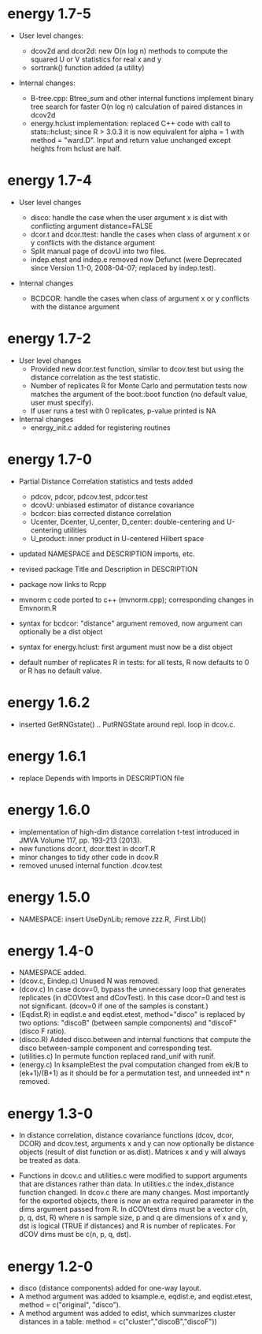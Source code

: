 # energy 1.7-5

*  User level changes:
     - dcov2d and dcor2d: new O(n log n) methods to compute the
       squared U or V statistics for real x and y 
     - sortrank() function added (a utility)
     
*  Internal changes:
     - B-tree.cpp: Btree_sum and other internal functions
       implement binary tree search for faster O(n log n)
       calculation of paired distances in dcov2d
     - energy.hclust implementation: replaced C++ code with call 
       to stats::hclust; since R > 3.0.3 it is now equivalent for 
       alpha = 1 with method = "ward.D". Input and return value 
       unchanged except heights from hclust are half. 

# energy 1.7-4

*  User level changes
     - disco: handle the case when the user argument x is dist with
       conflicting argument distance=FALSE
     - dcor.t and dcor.ttest: handle the cases when class of argument x or y
       conflicts with the distance argument
     - Split manual page of dcovU into two files.
     - indep.etest and indep.e removed now Defunct (were Deprecated since
       Version 1.1-0, 2008-04-07; replaced by indep.test).

*  Internal changes
     - BCDCOR: handle the cases when class of argument x or y conflicts with
       the distance argument

# energy 1.7-2
 

*  User level changes
     -  Provided new dcor.test function, similar to dcov.test but using the
        distance correlation as the test statistic.
     -  Number of replicates R for Monte Carlo and permutation tests now matches
        the argument of the boot::boot function (no default value, user must specify).
     -  If user runs a test with 0 replicates, p-value printed is NA
*  Internal changes
     -  energy_init.c added for registering routines

# energy 1.7-0
 

*  Partial Distance Correlation statistics and tests added
     - pdcov, pdcor, pdcov.test, pdcor.test
     - dcovU: unbiased estimator of distance covariance
     - bcdcor: bias corrected distance correlation
     - Ucenter, Dcenter, U_center, D_center: double-centering and U-centering utilities
     - U_product: inner product in U-centered Hilbert space

*  updated NAMESPACE and DESCRIPTION imports, etc.
*  revised package Title and Description in DESCRIPTION
*  package now links to Rcpp
*  mvnorm c code ported to c++ (mvnorm.cpp); corresponding changes in Emvnorm.R
*  syntax for bcdcor: "distance" argument removed, now argument can optionally
     be a dist object
*  syntax for energy.hclust: first argument must now be a dist object
*  default number of replicates R in tests: for all tests, R now defaults to 0
     or R has no default value.

# energy 1.6.2
 

*  inserted GetRNGstate() .. PutRNGState around repl.
     loop in dcov.c.

# energy 1.6.1
 

*  replace Depends with Imports in DESCRIPTION file

# energy 1.6.0
 

*  implementation of high-dim distance correlation t-test
     introduced in JMVA Volume 117, pp. 193-213 (2013).
*  new functions dcor.t, dcor.ttest in dcorT.R
*  minor changes to tidy other code in dcov.R
*  removed unused internal function .dcov.test

# energy 1.5.0
 

*  NAMESPACE: insert UseDynLib; remove zzz.R, .First.Lib()

# energy 1.4-0
 

*  NAMESPACE added.
*  (dcov.c, Eindep.c) Unused N was removed.
*  (dcov.c) In case dcov=0, bypass the unnecessary loop
	   that generates replicates (in dCOVtest and dCovTest).
	   In this case dcor=0 and test is not significant.
	   (dcov=0 if one of the samples is constant.)
*  (Eqdist.R) in eqdist.e and eqdist.etest, method="disco"
	   is replaced by two options: "discoB" (between sample
	   components) and "discoF" (disco F ratio).
*  (disco.R) Added disco.between and internal functions
	   that compute the disco between-sample component and
	   corresponding test.
*  (utilities.c) In permute function replaced rand_unif
	   with runif.
*  (energy.c) In ksampleEtest the pval computation
	   changed from ek/B to (ek+1)/(B+1) as it should be for
	   a permutation test, and unneeded int* n removed.

# energy 1.3-0
 

*  In distance correlation, distance covariance functions
	   (dcov, dcor, DCOR) and dcov.test, arguments x and y can now
	   optionally be distance objects (result of dist function or
	   as.dist). Matrices x and y will always be treated as data.

*  Functions in dcov.c and utilities.c were modified to support
	   arguments that are distances rather than data. In utilities.c
	   the index_distance function changed. In dcov.c there are many
	   changes. Most importantly for the exported objects, there is
	   now an extra required parameter in the dims argument passed
	   from R. In dCOVtest dims must be a vector c(n, p, q, dst, R)
	   where n is sample size, p and q are dimensions of x and y,
	   dst is logical (TRUE if distances) and R is number of replicates.
	   For dCOV dims must be c(n, p, q, dst).

# energy 1.2-0
 

*  disco (distance components) added for one-way layout.
*  A method argument was added to ksample.e, eqdist.e, and
	   eqdist.etest, method = c("original", "disco").
*  A method argument was added to edist, which summarizes cluster
     distances in a table:
         method = c("cluster","discoB","discoF"))

